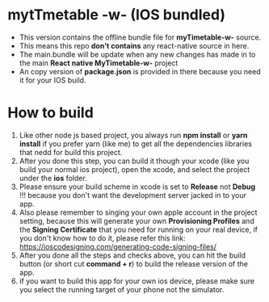 # mytTmetable -w- (IOS bundled)
* This version contains the offline bundle file for **myTimetable-w-** source.  
* This means this repo **don't contains** any react-native source in here.
* The main.bundle will be update when any new changes has made in to the main  **React native MyTimetable-w-** project
* An copy version of **package.json** is provided in there because you need it for your IOS build.
# How to build
1. Like other node js based project, you always run **npm install** or **yarn install** if you prefer yarn (like me) to get all the dependencies libraries that nedd for build this project.
2. After you done this step, you can build it though your xcode (like you build your normal ios project), open the xcode, and select the project under the **ios** folder.
3. Please ensure your build scheme in xcode is set to **Release** not **Debug** !!! because you don't want the development server jacked in to your app.
4. Also please remember to singing your own apple account in the project setting, because this will generate your own **Provisioning Profiles** and the **Signing Certificate** that you need for running on your real device, if you don't know how to do it, please refer this link: https://ioscodesigning.com/generating-code-signing-files/
5. After you done all the steps and checks above, you can hit the build button (or short cut **command + r**) to build the release version of the app.
6. if you want to build this app for your own ios device, please make sure you select the running target of your phone not the simulator.